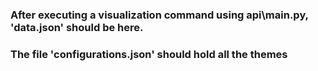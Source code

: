 ### After executing a visualization command using api\main.py, 'data.json' should be here.
### The file 'configurations.json' should hold all the themes
